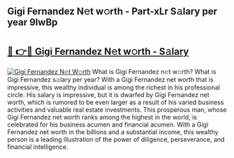 ## Gigi Fernandez N𝚎t w𝚘rth - Part-xLr S𝚊lary per year 9lwBp

# <h2><a href="http://gc1xoif.nevu.top/?p=Gigi+Fernandez">🔗 👉🔴 Gigi Fernandez N𝚎t w𝚘rth - S𝚊lary</a></h2>

[![Gigi Fernandez N𝚎t W𝚘rth](https://i.imgur.com/Oavwk0R.jpeg)](http://gc1xoif.nevu.top/?p=Gigi+Fernandez)
What is Gigi Fernandez n𝚎t w𝚘rth? What is Gigi Fernandez s𝚊lary per year?
With a Gigi Fernandez net worth that is impressive, this wealthy individual is among the richest in his professional circle. His salary is impressive, but it is dwarfed by Gigi Fernandez net worth, which is rumored to be even larger as a result of his varied business activities and valuable real estate investments. This prosperous man, whose Gigi Fernandez net worth ranks among the highest in the world, is celebrated for his business acumen and financial acumen. With a Gigi Fernandez net worth in the billions and a substantial income, this wealthy person is a leading illustration of the power of diligence, perseverance, and financial intelligence.

